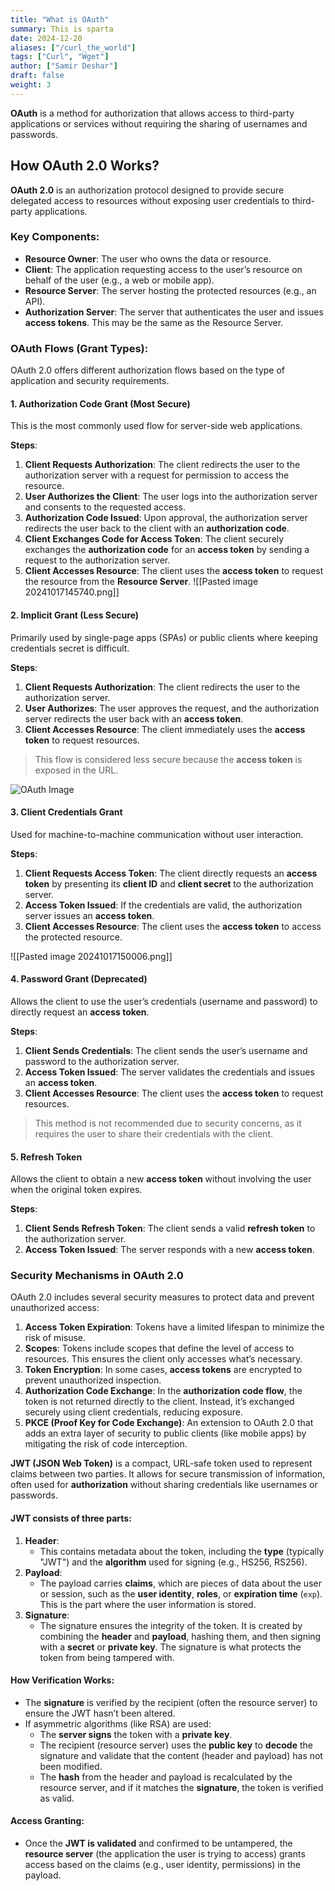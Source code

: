 ```yaml
---
title: "What is OAuth"
summary: This is sparta
date: 2024-12-20
aliases: ["/curl_the_world"]
tags: ["Curl", "Wget"]
author: ["Samir Deshar"]
draft: false
weight: 3
---
```


**OAuth** is a method for authorization that allows access to third-party applications or services without requiring the sharing of usernames and passwords.
## How OAuth 2.0 Works?

**OAuth 2.0** is an authorization protocol designed to provide secure delegated access to resources without exposing user credentials to third-party applications.

### **Key Components**:

- **Resource Owner**: The user who owns the data or resource.
- **Client**: The application requesting access to the user’s resource on behalf of the user (e.g., a web or mobile app).
- **Resource Server**: The server hosting the protected resources (e.g., an API).
- **Authorization Server**: The server that authenticates the user and issues **access tokens**. This may be the same as the Resource Server.

### **OAuth Flows (Grant Types)**:

OAuth 2.0 offers different authorization flows based on the type of application and security requirements.

#### 1. **Authorization Code Grant (Most Secure)**

This is the most commonly used flow for server-side web applications.

**Steps**:

1. **Client Requests Authorization**: The client redirects the user to the authorization server with a request for permission to access the resource.
2. **User Authorizes the Client**: The user logs into the authorization server and consents to the requested access.
3. **Authorization Code Issued**: Upon approval, the authorization server redirects the user back to the client with an **authorization code**.
4. **Client Exchanges Code for Access Token**: The client securely exchanges the **authorization code** for an **access token** by sending a request to the authorization server.
5. **Client Accesses Resource**: The client uses the **access token** to request the resource from the **Resource Server**.
![[Pasted image 20241017145740.png]]

#### 2. **Implicit Grant (Less Secure)**

Primarily used by single-page apps (SPAs) or public clients where keeping credentials secret is difficult.

**Steps**:

1. **Client Requests Authorization**: The client redirects the user to the authorization server.
2. **User Authorizes**: The user approves the request, and the authorization server redirects the user back with an **access token**.
3. **Client Accesses Resource**: The client immediately uses the **access token** to request resources.

> This flow is considered less secure because the **access token** is exposed in the URL.

![OAuth Image](images/post/apm_sso.png)

#### 3. **Client Credentials Grant**

Used for machine-to-machine communication without user interaction.

**Steps**:

1. **Client Requests Access Token**: The client directly requests an **access token** by presenting its **client ID** and **client secret** to the authorization server.
2. **Access Token Issued**: If the credentials are valid, the authorization server issues an **access token**.
3. **Client Accesses Resource**: The client uses the **access token** to access the protected resource.

![[Pasted image 20241017150006.png]]
#### 4. **Password Grant (Deprecated)**

Allows the client to use the user’s credentials (username and password) to directly request an **access token**.

**Steps**:

1. **Client Sends Credentials**: The client sends the user’s username and password to the authorization server.
2. **Access Token Issued**: The server validates the credentials and issues an **access token**.
3. **Client Accesses Resource**: The client uses the **access token** to request resources.

> This method is not recommended due to security concerns, as it requires the user to share their credentials with the client.

#### 5. **Refresh Token**

Allows the client to obtain a new **access token** without involving the user when the original token expires.

**Steps**:

1. **Client Sends Refresh Token**: The client sends a valid **refresh token** to the authorization server.
2. **Access Token Issued**: The server responds with a new **access token**.

### **Security Mechanisms in OAuth 2.0**

OAuth 2.0 includes several security measures to protect data and prevent unauthorized access:

1. **Access Token Expiration**: Tokens have a limited lifespan to minimize the risk of misuse.
2. **Scopes**: Tokens include scopes that define the level of access to resources. This ensures the client only accesses what’s necessary.
3. **Token Encryption**: In some cases, **access tokens** are encrypted to prevent unauthorized inspection.
4. **Authorization Code Exchange**: In the **authorization code flow**, the token is not returned directly to the client. Instead, it’s exchanged securely using client credentials, reducing exposure.
5. **PKCE (Proof Key for Code Exchange)**: An extension to OAuth 2.0 that adds an extra layer of security to public clients (like mobile apps) by mitigating the risk of code interception.


**JWT (JSON Web Token)** is a compact, URL-safe token used to represent claims between two parties. It allows for secure transmission of information, often used for **authorization** without sharing credentials like usernames or passwords.
#### JWT consists of three parts:
1. **Header**:
    - This contains metadata about the token, including the **type** (typically "JWT") and the **algorithm** used for signing (e.g., HS256, RS256).
2. **Payload**:
    - The payload carries **claims**, which are pieces of data about the user or session, such as the **user identity**, **roles**, or **expiration time** (`exp`). This is the part where the user information is stored.
3. **Signature**:
    - The signature ensures the integrity of the token. It is created by combining the **header** and **payload**, hashing them, and then signing with a **secret** or **private key**. The signature is what protects the token from being tampered with.
#### How Verification Works:

- The **signature** is verified by the recipient (often the resource server) to ensure the JWT hasn’t been altered.
- If asymmetric algorithms (like RSA) are used:
    - The **server signs** the token with a **private key**.
    - The recipient (resource server) uses the **public key** to **decode** the signature and validate that the content (header and payload) has not been modified.
    - The **hash** from the header and payload is recalculated by the resource server, and if it matches the **signature**, the token is verified as valid.
#### Access Granting:

- Once the **JWT is validated** and confirmed to be untampered, the **resource server** (the application the user is trying to access) grants access based on the claims (e.g., user identity, permissions) in the payload.

